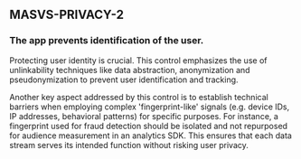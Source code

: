 ## MASVS-PRIVACY-2

### The app prevents identification of the user.

Protecting user identity is crucial. This control emphasizes the use of unlinkability techniques like data abstraction, anonymization and pseudonymization to prevent user identification and tracking.

Another key aspect addressed by this control is to establish technical barriers when employing complex 'fingerprint-like' signals (e.g. device IDs, IP addresses, behavioral patterns) for specific purposes. For instance, a fingerprint used for fraud detection should be isolated and not repurposed for audience measurement in an analytics SDK. This ensures that each data stream serves its intended function without risking user privacy.